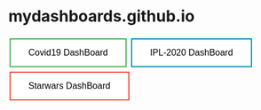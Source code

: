 # mydashboards.github.io
  <style>
.button {
  background-color: #4CAF50; /* Green */
  border: none;
  color: white;
  padding: 15px 32px;
  text-align: center;
  text-decoration: none;
  display: inline-block;
  font-size: 16px;
  margin: 4px 2px;
  cursor: pointer;
}

.button1 {
  background-color: white; 
  color: black; 
  border: 2px solid #4CAF50;
}

.button2 {
  background-color: white; 
  color: black; 
  border: 2px solid #008CBA;
}

.button3 {
  background-color: white; 
  color: black; 
  border: 2px solid #f44336;
}
</style>


  <a href = "COVID_19DashBoard.html"><button class="button button1">Covid19 DashBoard</button></a>
  <a href = "COVID_19DashBoard.html"><button class="button button2">IPL-2020 DashBoard</button>
  <a href = "StarWars.html"><button class="button button3">Starwars DashBoard</button></a>

